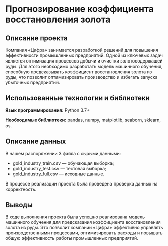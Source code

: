 # Прогнозирование коэффициента восстановления золота

## Описание проекта
Компания «Цифра» занимается разработкой решений для повышения эффективности промышленных предприятий. Одной из ключевых задач является оптимизация процессов добычи и очистки золотосодержащей руды. Для этого необходимо разработать модель машинного обучения, способную предсказывать коэффициент восстановления золота из руды, что позволит оптимизировать производство и избегать запуска убыточных предприятий.

## Использованные технологии и библиотеки

**Язык программирования:** Python 3.7+

**Необходимые библиотеки:** pandas, numpy, matplotlib, seaborn, sklearn, os.

## Описание данных
В нашем распоряжении 3 файла с сырыми данными:
- gold_industry_train.csv — обучающая выборка;
- gold_industry_test.csv — тестовая выборка;
- gold_industry_full.csv — исходные данные.

В процессе реализации проекта была проведена проверка данных на корректность. 

## Выводы
В ходе выполнения проекта была успешно реализована модель машинного обучения для предсказания коэффициента восстановления золота из руды. Это позволит компании «Цифра» эффективно управлять производственными процессами, оптимизировать расходы и повышать общую эффективность работы промышленных предприятий. 